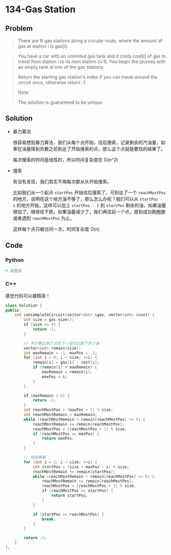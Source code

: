 # 134-Gas Station

## Problem

> There are N gas stations along a circular route, where the amount of gas at station i is gas[i].

> You have a car with an unlimited gas tank and it costs cost[i] of gas to travel from station i to its next station (i+1). You begin the journey with an empty tank at one of the gas stations.

> Return the starting gas station's index if you can travel around the circuit once, otherwise return -1.

> Note:

>  The solution is guaranteed to be unique.


## Solution

- 暴力算法

    很容易想到暴力算法，我们从每个点开始，往后搜索，记录剩余的汽油量，如果在油量降到负数之前到达了开始搜索的点，那么这个点就是要找的结果了。

    每次搜索的时间是线性的，所以时间复杂度在 O(n^2)

- 搜索

    有没有发现，我们其实不用每次都从头开始搜索。

    比如我们从一个起点 `startPos` 开始往后搜索了，可到达了一个 `reachMostPos` 的地方，说明在这个地方油不够了，那么怎么办呢？我们可以从 `startPos - 1` 的地方开始，这样可以加上 `startPos - 1` 到 `startPos` 剩余的油，如果油量增加了，继续往下跑，如果油量减少了，我们再往前一个点，直到成功跑圈圈或者遇到 `reachMostPos` 为止。

    这样每个点只被访问一次，时间复杂度 O(n)

## Code

### Python

```python
# 画圈圈
```

### C++

感觉代码可以被精简！

```cpp
class Solution {
public:
    int canCompleteCircuit(vector<int> &gas, vector<int> &cost) {
        int size = gas.size();
        if (size == 0) {
            return -1;
        }

        // 先计算出每个点到下一站可以剩下多少油
        vector<int> remain(size);
        int maxRemain = -1, maxPos = -1;
        for (int i = 0; i < size; ++i) {
            remain[i] = gas[i] - cost[i];
            if (remain[i] > maxRemain) {
                maxRemain = remain[i];
                maxPos = i;
            }
        }

        if (maxRemain < 0) {
            return -1;
        }
        int reachMostPos = (maxPos + 1) % size;
        int reachMostRemain = maxRemain;
        while (reachMostRemain + remain[reachMostPos] >= 0) {
            reachMostRemain += remain[reachMostPos];
            reachMostPos = (reachMostPos + 1) % size;
            if (reachMostPos == maxPos) {
                return maxPos;
            }
        }

        // 向前搜索
        for (int i = 1; i < size; ++i) {
            int startPos = (size + maxPos - i) % size;
            reachMostRemain += remain[startPos];
            while (reachMostRemain + remain[reachMostPos] >= 0) {
                reachMostRemain += remain[reachMostPos];
                reachMostPos = (reachMostPos + 1) % size;
                if (reachMostPos == startPos) {
                    return startPos;
                }
            }

            if (startPos == reachMostPos) {
                break;
            }
        }

        return -1;
    }
};
```
